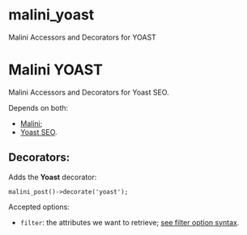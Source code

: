 # malini_yoast
Malini Accessors and Decorators for YOAST

# Malini YOAST

Malini Accessors and Decorators for Yoast SEO.

Depends on both:
* [Malini](https://github.com/caffeinalab/malini);
* [Yoast SEO](https://it.wordpress.org/plugins/wordpress-seo).

## Decorators:

Adds the **Yoast** decorator:

```
malini_post()->decorate('yoast');
```

Accepted options:
- `filter`: the attributes we want to retrieve; [see filter option syntax](https://github.com/caffeinalab/malini/wiki/filter-option-syntax).